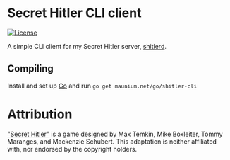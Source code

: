 # Secret Hitler CLI client
[![License](http://img.shields.io/:license-gpl3-blue.svg?style=flat-square)](http://www.gnu.org/licenses/gpl-3.0.html)

A simple CLI client for my Secret Hitler server, [shitlerd](https://github.com/tulir293/shitlerd).

## Compiling
Install and set up [Go](https://golang.org/) and run `go get maunium.net/go/shitler-cli`

# Attribution
["Secret Hitler"](http://secrethitler.com/) is a game designed by Max Temkin, Mike Boxleiter, Tommy Maranges, and Mackenzie Schubert. This adaptation is neither affiliated with, nor endorsed by the copyright holders.
